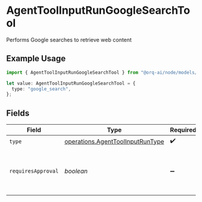 # AgentToolInputRunGoogleSearchTool

Performs Google searches to retrieve web content

## Example Usage

```typescript
import { AgentToolInputRunGoogleSearchTool } from "@orq-ai/node/models/operations";

let value: AgentToolInputRunGoogleSearchTool = {
  type: "google_search",
};
```

## Fields

| Field                                                                                | Type                                                                                 | Required                                                                             | Description                                                                          |
| ------------------------------------------------------------------------------------ | ------------------------------------------------------------------------------------ | ------------------------------------------------------------------------------------ | ------------------------------------------------------------------------------------ |
| `type`                                                                               | [operations.AgentToolInputRunType](../../models/operations/agenttoolinputruntype.md) | :heavy_check_mark:                                                                   | N/A                                                                                  |
| `requiresApproval`                                                                   | *boolean*                                                                            | :heavy_minus_sign:                                                                   | Whether this tool requires approval before execution                                 |